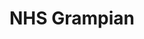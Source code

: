 ---
schema: default
title: NHS Grampian
description: Health board for the NHS Grampian area 
logo: ''
type:
- Health board
portal_url: ''
org_url: http://www.nhsgrampian.org/
twitter_handle: NHSGrampian
gss_code: S08000020
wikidata_qid: Q6954137
wdtk_id: nhs_grampian
---